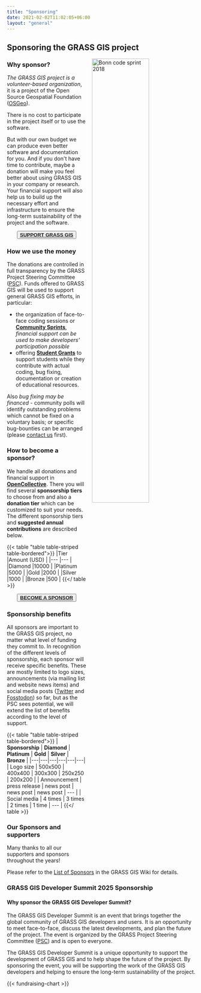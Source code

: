 ```yaml
---
title: "Sponsoring"
date: 2021-02-02T11:02:05+06:00
layout: "general"
---
```


## Sponsoring the GRASS GIS project

<img src="/images/gallery/community/2018_grass_osgeo_codesprint_bonn_fotowall.jpg" width="55%" alt="Bonn code sprint 2018" style="float:right;padding-left:15px">

### Why sponsor?

*The GRASS GIS project is a volunteer-based organization*, 
it is a project of the
Open Source Geospatial Foundation ([OSGeo](https://osgeo.org/)).

There is no cost to participate in the project itself or to use
the software.

But with our own budget we can produce even better software and
documentation for you. And if you don't have time to contribute,
maybe a donation will make you feel better about using GRASS GIS in
your company or research. Your financial support will also help
us to build up the necessary effort and infrastructure to ensure
the long-term sustainability of the project and the software.

<div align="center"><button class="btn btn-primary"><b><a href="https://opencollective.com/grass/contribute" target="_blank">SUPPORT GRASS GIS</a></b></button></div>

### How we use the money

The donations are controlled in full transparency by the GRASS
Project Steering Committee ([PSC](https://trac.osgeo.org/grass/wiki/PSC)).
Funds offered to GRASS GIS will be used to support general GRASS GIS
efforts, in particular:

- the organization of face-to-face coding sessions or [**Community Sprints**](https://grasswiki.osgeo.org/wiki/Category:Code_Sprint), *financial support can be used to make developers' participation possible*
- offering [**Student Grants**](https://grasswiki.osgeo.org/wiki/Student_Grants) to support students while they contribute with actual coding, bug fixing, documentation or creation of educational resources.

Also *bug fixing may be financed* - community polls will identify outstanding problems which cannot be fixed on a voluntary basis;
or specific bug-bounties can be arranged (please [contact us](https://trac.osgeo.org/grass/wiki/PSC#Members) first).

### How to become a sponsor?

We handle all donations and financial support in
[**OpenCollective**](https://opencollective.com/grass/contribute).
There you will find several **sponsorship tiers** to choose from
and also a **donation tier** which can be customized to suit your needs.
The different sponsorship tiers and **suggested annual contributions** are
described below.

{{< table "table table-striped table-bordered">}}
|Tier   	|Amount (USD)  |
|---	    |---	|
|Diamond	|10000  |
|Platinum	|5000  	|
|Gold  	    |2000  	|
|Silver  	|1000  	|
|Bronze  	|500   	|
{{</ table >}}
<br>
<div align="center"><button class="btn btn-primary"><b><a href="https://opencollective.com/grass/contribute" target="_blank">BECOME A SPONSOR</a></b></button></div>

### Sponsorship benefits

All sponsors are important to the GRASS GIS project, no matter
what level of funding they commit to.
In recognition of the different levels of sponsorship,
each sponsor will receive specific benefits. These are mostly
limited to logo sizes, announcements (via mailing list and website 
news items) and social media posts ([Twitter](https://twitter.com/GRASSGIS) 
and [Fosstodon](https://fosstodon.org/@grassgis)) so far, 
but as the PSC sees potential, we will extend the list of benefits 
according to the level of support.

{{< table "table table-striped table-bordered">}}
| **Sponsorship**  | **Diamond**  | **Platinum**  | **Gold**  | **Silver**  | **Bronze**  |
|---|---|---|---|---|---|
| Logo size  | 500x500  | 400x400  | 300x300  | 250x250  | 200x200  |
| Announcement | press release  | news post  | news post  | news post  | ---  |
| Social media  | 4 times  | 3 times  | 2 times  | 1 time  | ---  |
{{</ table >}}

### Our Sponsors and supporters

Many thanks to all our supporters and sponsors throughout the years!

Please refer to the [List of Sponsors](https://grasswiki.osgeo.org/wiki/Sponsors)
in the GRASS GIS Wiki for details.

### GRASS GIS Developer Summit 2025 Sponsorship

#### Why sponsor the GRASS GIS Developer Summit?

The GRASS GIS Developer Summit is an event that brings together the global community of GRASS GIS developers and users. It is an opportunity to meet face-to-face, discuss the latest developments, and plan the future of the project. The event is organized by the GRASS Project Steering Committee ([PSC](https://trac.osgeo.org/grass/wiki/PSC)) and is open to everyone.

The GRASS GIS Developer Summit is a unique opportunity to support the development of GRASS GIS and to help shape the future of the project. By sponsoring the event, you will be supporting the work of the GRASS GIS developers and helping to ensure the long-term sustainability of the project.

{{< fundraising-chart >}}